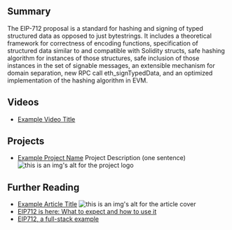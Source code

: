 ## Summary

The EIP-712 proposal is a standard for hashing and signing of typed structured data as opposed to just bytestrings. It includes a theoretical framework for correctness of encoding functions, specification of structured data similar to and compatible with Solidity structs, safe hashing algorithm for instances of those structures, safe inclusion of those instances in the set of signable messages, an extensible mechanism for domain separation, new RPC call eth_signTypedData, and an optimized implementation of the hashing algorithm in EVM.

## Videos

- [Example Video Title](https://www.youtube.com/watch?v=TDGq4aeevgY)

## Projects

- [Example Project Name](https://xxxx.xxx/xxxxx) Project Description (one sentence) ![this is an img's alt for the project logo](https://xxxx.xxx/project-logo.xxx)

## Further Reading

- [Example Article Title](https://xxxx.xxx/xxxxx) ![this is an img's alt for the article cover](https://xxxx.xxx/article-cover.xxx)
- [EIP712 is here: What to expect and how to use it](https://medium.com/metamask/eip712-is-coming-what-to-expect-and-how-to-use-it-bb92fd1a7a26)
- [EIP712, a full-stack example](https://medium.com/coinmonks/eip712-a-full-stack-example-e12185b03d54)
